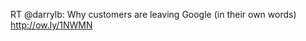 <!--
id: 618290405
link: http://kevinisom.info/post/618290405/rt-darrylb-why-customers-are-leaving-google-in
slug: rt-darrylb-why-customers-are-leaving-google-in
date: Fri May 21 2010 17:02:34 GMT+1200 (NZST)
raw: {"blog_name":"kevinisom","id":618290405,"post_url":"http://kevinisom.info/post/618290405/rt-darrylb-why-customers-are-leaving-google-in","slug":"rt-darrylb-why-customers-are-leaving-google-in","type":"text","date":"2010-05-21 05:02:34 GMT","timestamp":1274418154,"state":"published","format":"html","reblog_key":"ygKh6cWg","tags":[],"short_url":"http://tmblr.co/Zw68Yyasbpb","highlighted":[],"feed_item":"http://twitter.com/kev_nz/statuses/14405468772","from_feed_id":"650289","note_count":0,"title":null,"body":"<p>RT @darrylb: Why customers are leaving Google (in their own words) <a href=\"http://ow.ly/1NWMN\" target=\"_blank\">http://ow.ly/1NWMN</a></p>"}
publish: 2010-05-021
tags: 
title: null
-->


RT @darrylb: Why customers are leaving Google (in their own words)
<http://ow.ly/1NWMN>


